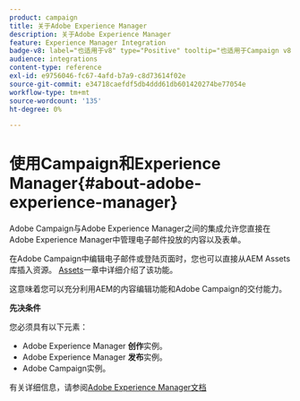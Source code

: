 ```yaml
---
product: campaign
title: 关于Adobe Experience Manager
description: 关于Adobe Experience Manager
feature: Experience Manager Integration
badge-v8: label="也适用于v8" type="Positive" tooltip="也适用于Campaign v8"
audience: integrations
content-type: reference
exl-id: e9756046-fc67-4afd-b7a9-c8d73614f02e
source-git-commit: e34718caefdf5db4ddd61db601420274be77054e
workflow-type: tm+mt
source-wordcount: '135'
ht-degree: 0%

---
```


# 使用Campaign和Experience Manager{#about-adobe-experience-manager}



Adobe Campaign与Adobe Experience Manager之间的集成允许您直接在Adobe Experience Manager中管理电子邮件投放的内容以及表单。

在Adobe Campaign中编辑电子邮件或登陆页面时，您也可以直接从AEM Assets库插入资源。 [Assets](../../integrations/using/sharing-assets-with-adobe-experience-cloud.md)一章中详细介绍了该功能。

这意味着您可以充分利用AEM的内容编辑功能和Adobe Campaign的交付能力。

**先决条件**

您必须具有以下元素：

* Adobe Experience Manager **创作**&#x200B;实例。
* Adobe Experience Manager **发布**&#x200B;实例。
* Adobe Campaign实例。

有关详细信息，请参阅[Adobe Experience Manager文档](https://experienceleague.adobe.com/docs/experience-manager-65/classic-ui/campaign/classic-personalization-ac-campaign.html?lang=zh-Hans)
